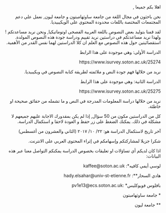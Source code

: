 <div align="right">
<span dir="rtl">اهلا بكم جميعا , </span>

<span dir="rtl">نحن باحثون في مجال اللغة من جامعة ساوثهامبتون و جامعة ليون, نعمل علي دعم المجتمعات المختصة باللغات محدودة المحتوي على الويكيبيديا. </span>

<span dir="rtl">نحن نريد مساعدتكم ! </span>
<span dir="rtl">لقد قمنا بتوليد بعض النصوص باللغة العربية الفصحى اوتوماتيكيا, و نريد تقييم ودراسة جودة هذه النصوص المولدة.</span>
<span dir="rtl">ولهذا نريد مساعدتكم في دراستين استقصائيتين حول هذه النصوص مع العلم ان كلا الدراستين لهما نفس القدر من الأهمية.</span>

<span dir="rtl">الدراسة الأولى: وهي موجودة على هذا الرابط </span>
<p>https://www.isurvey.soton.ac.uk/25274</p>
<span dir="rtl">نريد من خلالها فهم جودة النص و ملائمته لطريقة كتابة النصوص في ويكيبيديا.</span>

<span dir="rtl">الدراسة الثانية: وهي موجودة على هذا الرابط </span>
<p>https://www.isurvey.soton.ac.uk/25275</p>
<span dir="rtl">نريد من خلالها دراسة المعلومات المدرجة في النص و ما تشمله من حقائق صحيحة او خاطئة. </span>

<span dir="rtl">كل من الدراستين مكون من 50 سؤال, إذا لم يكن بمقدورك الاجابة عليهم جميعهم لا مشكلة في ذلك. يمكنك الضغط على زر حفظ و العودة لاحقا و استكمال الدراسة.</span>

<span dir="rtl">آخر تاريخ لاستكمال الدراسة هو: ٢٢/ ١٠/ ٢٠١٧  (الثاني والعشرون من أغسطس)</span>

<span dir="rtl">شكرا جزيلا لمشاركتكم وإسهامكم في إثراء المحتوى العربي على الانترنت.</span>

<span dir="rtl">اذا كان لديكم أي تساؤلات او تعليقات بخصوص الدراسة يمكنكم التواصل معنا عبر هذه البيانات:</span>

<p dir="rtl">لوسي أيمي كافيه*: kaffee@soton.ac.uk</p>
<p dir="rtl">هادي السحار**: hady.elsahar@univ-st-etienne.fr</p>
<p dir="rtl">بافلوس فويوكليس* :pv1e13@ecs.soton.ac.uk</p>

<p dir="rtl">*  جامعة ساوثهامبتون</p>
<p dir="rtl">** جامعة ليون</p>

</div>
